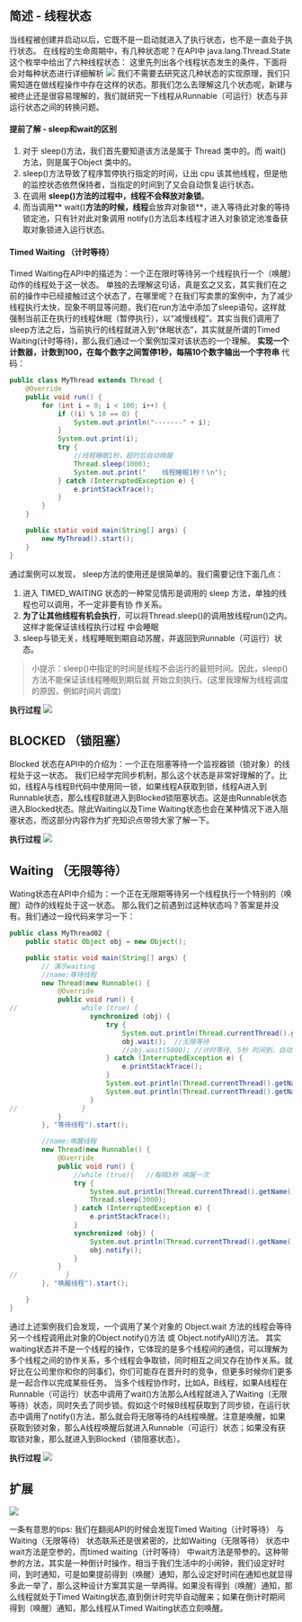 ## 简述 - 线程状态
当线程被创建并启动以后，它既不是一启动就进入了执行状态，也不是一直处于执行状态。
在线程的生命周期中，有几种状态呢？在API中 java.lang.Thread.State 这个枚举中给出了六种线程状态：
这里先列出各个线程状态发生的条件，下面将会对每种状态进行详细解析
![](./img/线程状态.png)
我们不需要去研究这几种状态的实现原理，我们只需知道在做线程操作中存在这样的状态。那我们怎么去理解这几个状态呢，新建与被终止还是很容易理解的，我们就研究一下线程从Runnable（可运行）状态与非运行状态之间的转换问题。

#### 提前了解 - sleep和wait的区别
1. 对于 sleep()方法，我们首先要知道该方法是属于 Thread 类中的。而 wait()方法，则是属于Object 类中的。
2. sleep()方法导致了程序暂停执行指定的时间，让出 cpu 该其他线程，但是他的监控状态依然保持者，当指定的时间到了又会自动恢复运行状态。
3. 在调用 **sleep()**方法的过程中，线程**不会释放对象锁**。
4. 而当调用** wait()**方法的时候，线程**会放弃对象锁**，进入等待此对象的等待锁定池，只有针对此对象调用 notify()方法后本线程才进入对象锁定池准备获取对象锁进入运行状态。

#### Timed Waiting （计时等待）
Timed Waiting在API中的描述为：一个正在限时等待另一个线程执行一个（唤醒）动作的线程处于这一状态。
单独的去理解这句话，真是玄之又玄，其实我们在之前的操作中已经接触过这个状态了，在哪里呢？在我们写卖票的案例中，为了减少线程执行太快，现象不明显等问题，我们在run方法中添加了sleep语句，这样就强制当前正在执行的线程休眠（暂停执行），以“减慢线程”。其实当我们调用了sleep方法之后，当前执行的线程就进入到“休眠状态”，其实就是所谓的Timed Waiting(计时等待)，那么我们通过一个案例加深对该状态的一个理解。
**实现一个计数器，计数到100，在每个数字之间暂停1秒，每隔10个数字输出一个字符串**
代码：
```java
public class MyThread extends Thread {
    @Override
    public void run() {
        for (int i = 0; i < 100; i++) {
            if ((i) % 10 == 0) {
                System.out.println("‐‐‐‐‐‐‐" + i);
            }
            System.out.print(i);
            try {
                //线程睡眠1秒，超时后自动唤醒
                Thread.sleep(1000);
                System.out.print("    线程睡眠1秒！\n");
            } catch (InterruptedException e) {
                e.printStackTrace();
            }
        }
    }

    public static void main(String[] args) {
        new MyThread().start();
    }
}
```
通过案例可以发现， sleep方法的使用还是很简单的。我们需要记住下面几点：
1. 进入 TIMED_WAITING 状态的一种常见情形是调用的 sleep 方法，单独的线程也可以调用，不一定非要有协
作关系。
2. **为了让其他线程有机会执行**，可以将Thread.sleep()的调用放线程run()之内。这样才能保证该线程执行过程
中会睡眠
3. sleep与锁无关，线程睡眠到期自动苏醒，并返回到Runnable（可运行）状态。
<blockquote >小提示：sleep()中指定的时间是线程不会运行的最短时间。因此，sleep()方法不能保证该线程睡眠到期后就
开始立刻执行。(这里我理解为线程调度的原因，例如时间片调度)</blockquote >

**执行过程**
![](./img/timewaiting.png)

## BLOCKED （锁阻塞）
Blocked 状态在API中的介绍为：一个正在阻塞等待一个监视器锁（锁对象）的线程处于这一状态。
我们已经学完同步机制，那么这个状态是非常好理解的了。比如，线程A与线程B代码中使用同一锁，如果线程A获取到锁，线程A进入到Runnable状态，那么线程B就进入到Blocked锁阻塞状态。这是由Runnable状态进入Blocked状态。除此Waiting以及Time Waiting状态也会在某种情况下进入阻塞状态，而这部分内容作为扩充知识点带领大家了解一下。

**执行过程**
![](./img/blocked.png)

## Waiting （无限等待）
Wating状态在API中介绍为：一个正在无限期等待另一个线程执行一个特别的（唤醒）动作的线程处于这一状态。
那么我们之前遇到过这种状态吗？答案是并没有。我们通过一段代码来学习一下：
```java
public class MyThread02 {
    public static Object obj = new Object();

    public static void main(String[] args) {
        // 演示waiting
        //name:等待线程
        new Thread(new Runnable() {
            @Override
            public void run() {
//                while (true) {
                    synchronized (obj) {
                        try {
                            System.out.println(Thread.currentThread().getName() + "=== 获取到锁对象，调用wait方法，进入waiting状态，释放锁对象");
                            obj.wait();  //无限等待
                            //obj.wait(5000); //计时等待, 5秒 时间到，自动醒来
                        } catch (InterruptedException e) {
                            e.printStackTrace();
                        }
                        System.out.println(Thread.currentThread().getName() + "=== 继续执行");
                        System.out.println(Thread.currentThread().getName() + "=== 从waiting状态醒来，获取到锁对象，继续执行了");
                    }
//                }
            }
        }, "等待线程").start();

        //name:唤醒线程
        new Thread(new Runnable() {
            @Override
            public void run() {
                //while (true){   //每隔3秒 唤醒一次
                try {
                    System.out.println(Thread.currentThread().getName() + "‐‐‐‐‐ 等待3秒钟");
                    Thread.sleep(3000);
                } catch (InterruptedException e) {
                    e.printStackTrace();
                }
                synchronized (obj) {
                    System.out.println(Thread.currentThread().getName() + "‐‐‐‐‐ 获取到锁对象, 调用notify方法，释放锁对象");
                    obj.notify();
                }
            }
//            }
        }, "唤醒线程").start();

    }
}
```

通过上述案例我们会发现，一个调用了某个对象的 Object.wait 方法的线程会等待另一个线程调用此对象的Object.notify()方法 或 Object.notifyAll()方法。
其实waiting状态并不是一个线程的操作，它体现的是多个线程间的通信，可以理解为多个线程之间的协作关系，多个线程会争取锁，同时相互之间又存在协作关系。就好比在公司里你和你的同事们，你们可能存在晋升时的竞争，但更多时候你们更多是一起合作以完成某些任务。
当多个线程协作时，比如A，B线程，如果A线程在Runnable（可运行）状态中调用了wait()方法那么A线程就进入了Waiting（无限等待）状态，同时失去了同步锁。假如这个时候B线程获取到了同步锁，在运行状态中调用了notify()方法，那么就会将无限等待的A线程唤醒。注意是唤醒，如果获取到锁对象，那么A线程唤醒后就进入Runnable（可运行）状态；如果没有获取锁对象，那么就进入到Blocked（锁阻塞状态）。

**执行过程**
![](./img/waiting.png)

## 扩展

![](./img/others.png)

一条有意思的tips:
我们在翻阅API的时候会发现Timed Waiting（计时等待） 与 Waiting（无限等待） 状态联系还是很紧密的，比如Waiting（无限等待） 状态中wait方法是空参的，而timed waiting（计时等待） 中wait方法是带参的。这种带参的方法，其实是一种倒计时操作，相当于我们生活中的小闹钟，我们设定好时间，到时通知，可是如果提前得到（唤醒）通知，那么设定好时间在通知也就显得多此一举了，那么这种设计方案其实是一举两得。如果没有得到（唤醒）通知，那么线程就处于Timed Waiting状态,直到倒计时完毕自动醒来；如果在倒计时期间得到（唤醒）通知，那么线程从Timed Waiting状态立刻唤醒。